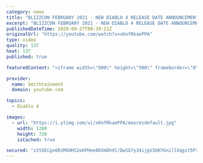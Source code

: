 ```yaml
---
category: news
title: "BLIZZCON FEBRUARY 2021 - NEW DIABLO 4 RELEASE DATE ANNOUNCEMENT"
excerpt: "BLIZZCON FEBRUARY 2021 - NEW DIABLO 4 RELEASE DATE ANNOUNCEMENT Blizzard Entertainment was forced to cancel its annual BlizzCon fan ..."
publishedDateTime: 2020-09-27T00:39:21Z
originalUrl: "https://youtube.com/watch?v=xKnfRkaePPA"
type: video
quality: 137
heat: 137
published: true

featuredContent: "<iframe width=\"800\" height=\"500\" frameborder=\"0\" src=\"https://www.youtube.com/embed/xKnfRkaePPA\" allow=\"accelerometer; autoplay; encrypted-media; gyroscope; picture-in-picture\" allowfullscreen></iframe>"

provider:
  name: Smithtainment
  domain: youtube.com

topics:
  - Diablo 4

images:
  - url: "https://i.ytimg.com/vi/xKnfRkaePPA/maxresdefault.jpg"
    width: 1280
    height: 720
    isCached: true

secured: "z2tGECgx6RzMGHHS2oKPHee8KXmDhVC/DwSG7y34ijgV3bKYGnillXqgit5PxEbsnc61dvQNwCKQlLJdD+OOL4El3E95bshtQM12YJevnReet4UIaeHJMOZW0zypqTbm3tdVGNcT5SoePbi6GE0LQY2s04BYTCzvIrX+/nsYIWtaJ1Q/vdhXcThYmTzwxnAXeSllHLjLb6QljM0aQDA3doH7V3Y6Dq62yskNdyF4yMrxn8Mm094KSxac36FmWgOwlraSFPxN0f/0t1qvG6kNQyY2PXW1OdIjyd6fo+LwxkODYJjBRfdd1rTuw66gpB7D6N16TcLg9DcWcjHoYVKlcGlTajRuCbSTikASURZLRD4CiYCKM6BSPcOdv61hU2YvGr+uSg8SblUgqF5oNnh1W6jeVqia2WrOv51zs9f6nBDkyW+U0ktXirsfa+LxABZM;lR7WqcqtEQrarN4ogUGvJA=="
---
```


